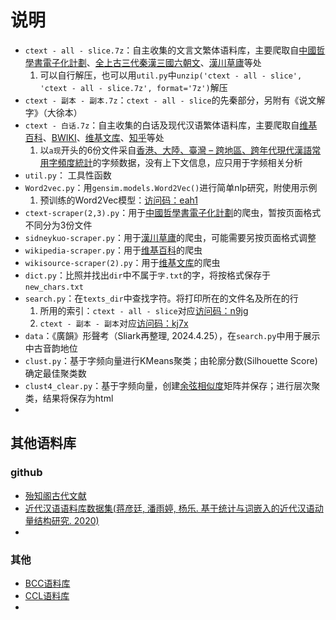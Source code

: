 # 说明
- `ctext - all - slice.7z`：自主收集的文言文繁体语料库，主要爬取自[中國哲學書電子化計劃](ctext.org/zh)、[全上古三代秦漢三國六朝文](zh.wikisource.org/wiki/全上古三代秦漢三國六朝文)、[漢川草廬](www.sidneyluo.net)等处
  1. 可以自行解压，也可以用`util.py`中`unzip('ctext - all - slice', 'ctext - all - slice.7z', format='7z')`解压
- `ctext - 副本 - 副本.7z`：`ctext - all - slice`的先秦部分，另附有《说文解字》（大徐本）
- `ctext - 白话.7z`：自主收集的白话及现代汉语繁体语料库，主要爬取自[维基百科](zh.wikipedia.org)、[BWIKI](wiki.biligame.com)、[维基文库](zh.qikisource.org)、[知乎](www.zhihu.com)等处
  1. 以`a现`开头的6份文件采自[香港、大陸、臺灣 – 跨地區、跨年代現代漢語常用字頻度統計](humanum.arts.cuhk.edu.hk//Lexis/chifreq)的字频数据，没有上下文信息，应只用于字频相关分析
- `util.py`： 工具性函数
- `Word2vec.py`：用`gensim.models.Word2Vec()`进行简单nlp研究，附使用示例
  1. 预训练的Word2Vec模型：[访问码：eah1](cloud.189.cn/t/eQZvIzBR3Ana)
- `ctext-scraper(2,3).py`：用于[中國哲學書電子化計劃](ctext.org/zh)的爬虫，暂按页面格式不同分为3份文件
- `sidneykuo-scraper.py`：用于[漢川草廬](www.sidneyluo.net/index.php)的爬虫，可能需要另按页面格式调整
- `wikipedia-scraper.py`：用于[维基百科](zh.wikipedia.org)的爬虫
- `wikisource-scraper(2).py`：用于[维基文库](zh.qikisource.org)的爬虫
- `dict.py`：比照并找出`dir`中不属于`字.txt`的字，将按格式保存于`new_chars.txt`
- `search.py`：在`texts_dir`中查找字符。将打印所在的文件名及所在的行
  1. 所用的索引：`ctext - all - slice`对应[访问码：n9jg](cloud.189.cn/t/ZnArInRzQJNv)
  2. `ctext - 副本 - 副本`对应[访问码：kj7x](cloud.189.cn/t/NziMJ3BJ7fQj)
- `data`：《廣韻》形聲考（Sliark再整理, 2024.4.25），在`search.py`中用于展示中古音韵地位
- `clust.py`：基于字频向量进行KMeans聚类；由轮廓分数(Silhouette Score)确定最佳聚类数
- `clust4_clear.py`：基于字频向量，创建[余弦相似度](zhuanlan.zhihu.com/p/43396514)矩阵并保存；进行层次聚类，结果将保存为html
- 

## 其他语料库
### github
- [殆知阁古代文献](github.com/garychowcmu/daizhigev20)
- [近代汉语语料库数据集(蒋彦廷, 潘雨婷, 杨乐. 基于统计与词嵌入的近代汉语动量结构研究. 2020)](github.com/JiangYanting/Pre-modern_Chinese_corpus_dataset)
- 

### 其他
- [BCC语料库](bcc.blcu.edu.cn/zh/cid/5)
- [CCL语料库](ccl.pku.edu.cn:8080/ccl_corpus)
- 


